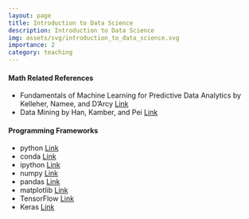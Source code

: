 ```yaml
---
layout: page
title: Introduction to Data Science
description: Introduction to Data Science
img: assets/svg/introduction_to_data_science.svg
importance: 2
category: teaching
---
```


#### Math Related References

- Fundamentals of Machine Learning for Predictive Data Analytics by Kelleher, Namee, and D’Arcy [Link](https://mitpress.mit.edu/9780262029445/fundamentals-of-machine-learning-for-predictive-data-analytics/)
- Data Mining by Han, Kamber, and Pei [Link](https://www.sciencedirect.com/book/9780123814791/data-mining-concepts-and-techniques)

#### Programming Frameworks

- python [Link](https://www.python.org/)
- conda [Link](https://docs.conda.io/en/latest/)
- ipython [Link](https://ipython.org/)
- numpy [Link](https://numpy.org/)
- pandas [Link](https://pandas.pydata.org/)
- matplotlib [Link](https://matplotlib.org/)
- TensorFlow [Link](https://www.tensorflow.org/)
- Keras [Link](https://keras.io/)
